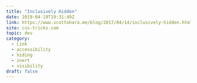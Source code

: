 ```yaml
---
title: "Inclusively Hidden"
date: 2019-04-19T19:31:49Z
link: https://www.scottohara.me/blog/2017/04/14/inclusively-hidden.html
site: css-tricks.com
topic: dev
category:
  - Link
  - accessibility
  - hiding
  - inert
  - visibility
draft: false
---
```

